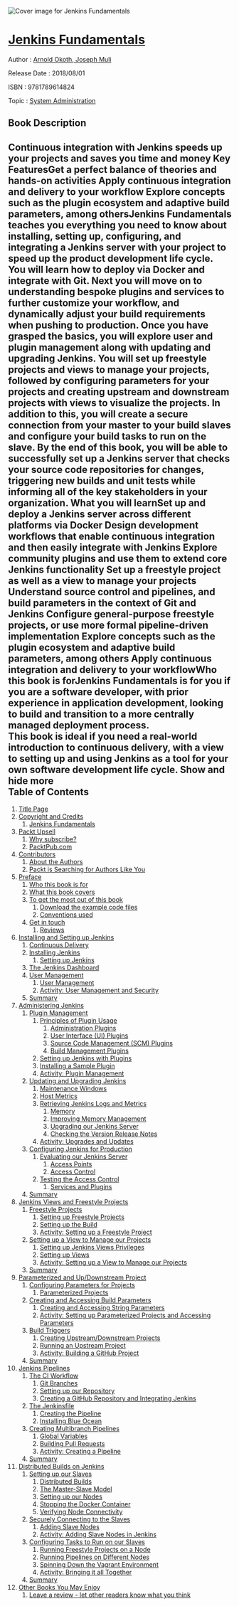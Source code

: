 ![Cover image for Jenkins Fundamentals](https://imgdetail.ebookreading.net/cover/cover/system_admin/EB9781789614824.jpg)

[Jenkins Fundamentals](https://ebookreading.net/view/book/Jenkins+Fundamentals-EB9781789614824_1.html "Jenkins Fundamentals")
====================================================================================================================

Author : [Arnold Okoth](https://ebookreading.net/search/author/Arnold+Okoth),[ Joseph Muli](https://ebookreading.net/search/author/+Joseph+Muli)

Release Date : 2018/08/01

ISBN : 9781789614824

Topic : [System Administration](https://ebookreading.net/search/category/system-administration)

Book Description
-----------------

 Continuous integration with Jenkins speeds up your projects and saves you time and money
Key FeaturesGet a perfect balance of theories and hands-on activities Apply continuous integration and delivery to your workflow Explore concepts such as the plugin ecosystem and adaptive build parameters, among othersJenkins Fundamentals teaches you everything you need to know about installing, setting up, configuring, and integrating a Jenkins server with your project to speed up the product development life cycle. You will learn how to deploy via Docker and integrate with Git. Next you will move on to understanding bespoke plugins and services to further customize your workflow, and dynamically adjust your build requirements when pushing to production. 
Once you have grasped the basics, you will explore user and plugin management along with updating and upgrading Jenkins. You will set up freestyle projects and views to manage your projects, followed by configuring parameters for your projects and creating upstream and downstream projects with views to visualize the projects. In addition to this, you will create a secure connection from your master to your build slaves and configure your build tasks to run on the slave. 
By the end of this book, you will be able to successfully set up a Jenkins server that checks your source code repositories for changes, triggering new builds and unit tests while informing all of the key stakeholders in your organization.
What you will learnSet up and deploy a Jenkins server across different platforms via Docker Design development workflows that enable continuous integration and then easily integrate with Jenkins Explore community plugins and use them to extend core Jenkins functionality Set up a freestyle project as well as a view to manage your projects Understand source control and pipelines, and build parameters in the context of Git and Jenkins Configure general-purpose freestyle projects, or use more formal pipeline-driven implementation Explore concepts such as the plugin ecosystem and adaptive build parameters, among others Apply continuous integration and delivery to your workflowWho this book is forJenkins Fundamentals is for you if you are a software developer, with prior experience in application development, looking to build and transition to a more centrally managed deployment process.  
This book is ideal if you need a real-world introduction to continuous delivery, with a view to setting up and using Jenkins as a tool for your own software development life cycle.
        Show and hide more                
Table of Contents
-----------------

1. [Title Page](https://ebookreading.net/view/book/Jenkins+Fundamentals-EB9781789614824_2.html)
1. [Copyright and Credits](https://ebookreading.net/view/book/Jenkins+Fundamentals-EB9781789614824_3.html)
    1. [Jenkins Fundamentals](https://ebookreading.net/view/book/Jenkins+Fundamentals-EB9781789614824_4.html)
1. [Packt Upsell](https://ebookreading.net/view/book/Jenkins+Fundamentals-EB9781789614824_5.html)
    1. [Why subscribe?](https://ebookreading.net/view/book/Jenkins+Fundamentals-EB9781789614824_6.html)
    1. [PacktPub.com](https://ebookreading.net/view/book/Jenkins+Fundamentals-EB9781789614824_7.html)
1. [Contributors](https://ebookreading.net/view/book/Jenkins+Fundamentals-EB9781789614824_8.html)
    1. [About the Authors](https://ebookreading.net/view/book/Jenkins+Fundamentals-EB9781789614824_9.html)
    1. [Packt is Searching for Authors Like You](https://ebookreading.net/view/book/Jenkins+Fundamentals-EB9781789614824_10.html)
1. [Preface](https://ebookreading.net/view/book/Jenkins+Fundamentals-EB9781789614824_12.html)
    1. [Who this book is for](https://ebookreading.net/view/book/Jenkins+Fundamentals-EB9781789614824_13.html)
    1. [What this book covers](https://ebookreading.net/view/book/Jenkins+Fundamentals-EB9781789614824_14.html)
    1. [To get the most out of this book](https://ebookreading.net/view/book/Jenkins+Fundamentals-EB9781789614824_15.html)
        1. [Download the example code files](https://ebookreading.net/view/book/Jenkins+Fundamentals-EB9781789614824_16.html)
        1. [Conventions used](https://ebookreading.net/view/book/Jenkins+Fundamentals-EB9781789614824_17.html)
    1. [Get in touch](https://ebookreading.net/view/book/Jenkins+Fundamentals-EB9781789614824_18.html)
        1. [Reviews](https://ebookreading.net/view/book/Jenkins+Fundamentals-EB9781789614824_19.html)
1. [Installing and Setting up Jenkins](https://ebookreading.net/view/book/Jenkins+Fundamentals-EB9781789614824_20.html)
    1. [Continuous Delivery](https://ebookreading.net/view/book/Jenkins+Fundamentals-EB9781789614824_21.html)
    1. [Installing Jenkins](https://ebookreading.net/view/book/Jenkins+Fundamentals-EB9781789614824_22.html)
        1. [Setting up Jenkins](https://ebookreading.net/view/book/Jenkins+Fundamentals-EB9781789614824_23.html)
    1. [The Jenkins Dashboard](https://ebookreading.net/view/book/Jenkins+Fundamentals-EB9781789614824_24.html)
    1. [User Management](https://ebookreading.net/view/book/Jenkins+Fundamentals-EB9781789614824_25.html)
        1. [User Management](https://ebookreading.net/view/book/Jenkins+Fundamentals-EB9781789614824_26.html)
        1. [Activity: User Management and Security](https://ebookreading.net/view/book/Jenkins+Fundamentals-EB9781789614824_27.html)
    1. [Summary](https://ebookreading.net/view/book/Jenkins+Fundamentals-EB9781789614824_28.html)
1. [Administering Jenkins](https://ebookreading.net/view/book/Jenkins+Fundamentals-EB9781789614824_29.html)
    1. [Plugin Management](https://ebookreading.net/view/book/Jenkins+Fundamentals-EB9781789614824_30.html)
        1. [Principles of Plugin Usage](https://ebookreading.net/view/book/Jenkins+Fundamentals-EB9781789614824_31.html)
            1. [Administration Plugins](https://ebookreading.net/view/book/Jenkins+Fundamentals-EB9781789614824_32.html)
            1. [User Interface (UI) Plugins](https://ebookreading.net/view/book/Jenkins+Fundamentals-EB9781789614824_33.html)
            1. [Source Code Management (SCM) Plugins](https://ebookreading.net/view/book/Jenkins+Fundamentals-EB9781789614824_34.html)
            1. [Build Management Plugins](https://ebookreading.net/view/book/Jenkins+Fundamentals-EB9781789614824_35.html)
        1. [Setting up Jenkins with Plugins](https://ebookreading.net/view/book/Jenkins+Fundamentals-EB9781789614824_36.html)
        1. [Installing a Sample Plugin](https://ebookreading.net/view/book/Jenkins+Fundamentals-EB9781789614824_37.html)
        1. [Activity: Plugin Management](https://ebookreading.net/view/book/Jenkins+Fundamentals-EB9781789614824_38.html)
    1. [Updating and Upgrading Jenkins](https://ebookreading.net/view/book/Jenkins+Fundamentals-EB9781789614824_39.html)
        1. [Maintenance Windows](https://ebookreading.net/view/book/Jenkins+Fundamentals-EB9781789614824_40.html)
        1. [Host Metrics](https://ebookreading.net/view/book/Jenkins+Fundamentals-EB9781789614824_41.html)
        1. [Retrieving Jenkins Logs and Metrics](https://ebookreading.net/view/book/Jenkins+Fundamentals-EB9781789614824_42.html)
            1. [Memory](https://ebookreading.net/view/book/Jenkins+Fundamentals-EB9781789614824_43.html)
            1. [Improving Memory Management](https://ebookreading.net/view/book/Jenkins+Fundamentals-EB9781789614824_44.html)
            1. [Upgrading our Jenkins Server](https://ebookreading.net/view/book/Jenkins+Fundamentals-EB9781789614824_45.html)
            1. [Checking the Version Release Notes](https://ebookreading.net/view/book/Jenkins+Fundamentals-EB9781789614824_46.html)
        1. [Activity: Upgrades and Updates](https://ebookreading.net/view/book/Jenkins+Fundamentals-EB9781789614824_47.html)
    1. [Configuring Jenkins for Production](https://ebookreading.net/view/book/Jenkins+Fundamentals-EB9781789614824_48.html)
        1. [Evaluating our Jenkins Server](https://ebookreading.net/view/book/Jenkins+Fundamentals-EB9781789614824_49.html)
            1. [Access Points](https://ebookreading.net/view/book/Jenkins+Fundamentals-EB9781789614824_50.html)
            1. [Access Control](https://ebookreading.net/view/book/Jenkins+Fundamentals-EB9781789614824_51.html)
        1. [Testing the Access Control](https://ebookreading.net/view/book/Jenkins+Fundamentals-EB9781789614824_52.html)
            1. [Services and Plugins](https://ebookreading.net/view/book/Jenkins+Fundamentals-EB9781789614824_53.html)
    1. [Summary](https://ebookreading.net/view/book/Jenkins+Fundamentals-EB9781789614824_54.html)
1. [Jenkins Views and Freestyle Projects](https://ebookreading.net/view/book/Jenkins+Fundamentals-EB9781789614824_55.html)
    1. [Freestyle Projects](https://ebookreading.net/view/book/Jenkins+Fundamentals-EB9781789614824_56.html)
        1. [Setting up Freestyle Projects](https://ebookreading.net/view/book/Jenkins+Fundamentals-EB9781789614824_57.html)
        1. [Setting up the Build](https://ebookreading.net/view/book/Jenkins+Fundamentals-EB9781789614824_58.html)
        1. [Activity: Setting up a Freestyle Project](https://ebookreading.net/view/book/Jenkins+Fundamentals-EB9781789614824_59.html)
    1. [Setting up a View to Manage our Projects](https://ebookreading.net/view/book/Jenkins+Fundamentals-EB9781789614824_60.html)
        1. [Setting up Jenkins Views Privileges](https://ebookreading.net/view/book/Jenkins+Fundamentals-EB9781789614824_61.html)
        1. [Setting up Views](https://ebookreading.net/view/book/Jenkins+Fundamentals-EB9781789614824_62.html)
        1. [Activity: Setting up a View to Manage our Projects](https://ebookreading.net/view/book/Jenkins+Fundamentals-EB9781789614824_63.html)
    1. [Summary](https://ebookreading.net/view/book/Jenkins+Fundamentals-EB9781789614824_64.html)
1. [Parameterized and Up/Downstream Project](https://ebookreading.net/view/book/Jenkins+Fundamentals-EB9781789614824_65.html)
    1. [Configuring Parameters for Projects](https://ebookreading.net/view/book/Jenkins+Fundamentals-EB9781789614824_66.html)
        1. [Parameterized Projects](https://ebookreading.net/view/book/Jenkins+Fundamentals-EB9781789614824_67.html)
    1. [Creating and Accessing Build Parameters](https://ebookreading.net/view/book/Jenkins+Fundamentals-EB9781789614824_68.html)
        1. [Creating and Accessing String Parameters](https://ebookreading.net/view/book/Jenkins+Fundamentals-EB9781789614824_69.html)
        1. [Activity: Setting up Parameterized Projects and Accessing Parameters](https://ebookreading.net/view/book/Jenkins+Fundamentals-EB9781789614824_70.html)
    1. [Build Triggers](https://ebookreading.net/view/book/Jenkins+Fundamentals-EB9781789614824_71.html)
        1. [Creating Upstream/Downstream Projects](https://ebookreading.net/view/book/Jenkins+Fundamentals-EB9781789614824_72.html)
        1. [Running an Upstream Project](https://ebookreading.net/view/book/Jenkins+Fundamentals-EB9781789614824_73.html)
        1. [Activity: Building a GitHub Project](https://ebookreading.net/view/book/Jenkins+Fundamentals-EB9781789614824_74.html)
    1. [Summary](https://ebookreading.net/view/book/Jenkins+Fundamentals-EB9781789614824_75.html)
1. [Jenkins Pipelines](https://ebookreading.net/view/book/Jenkins+Fundamentals-EB9781789614824_76.html)
    1. [The CI Workflow](https://ebookreading.net/view/book/Jenkins+Fundamentals-EB9781789614824_77.html)
        1. [Git Branches](https://ebookreading.net/view/book/Jenkins+Fundamentals-EB9781789614824_78.html)
        1. [Setting up our Repository](https://ebookreading.net/view/book/Jenkins+Fundamentals-EB9781789614824_79.html)
        1. [Creating a GitHub Repository and Integrating Jenkins](https://ebookreading.net/view/book/Jenkins+Fundamentals-EB9781789614824_80.html)
    1. [The Jenkinsfile](https://ebookreading.net/view/book/Jenkins+Fundamentals-EB9781789614824_81.html)
        1. [Creating the Pipeline](https://ebookreading.net/view/book/Jenkins+Fundamentals-EB9781789614824_82.html)
        1. [Installing Blue Ocean](https://ebookreading.net/view/book/Jenkins+Fundamentals-EB9781789614824_83.html)
    1. [Creating Multibranch Pipelines](https://ebookreading.net/view/book/Jenkins+Fundamentals-EB9781789614824_84.html)
        1. [Global Variables](https://ebookreading.net/view/book/Jenkins+Fundamentals-EB9781789614824_85.html)
        1. [Building Pull Requests](https://ebookreading.net/view/book/Jenkins+Fundamentals-EB9781789614824_86.html)
        1. [Activity: Creating a Pipeline](https://ebookreading.net/view/book/Jenkins+Fundamentals-EB9781789614824_87.html)
    1. [Summary](https://ebookreading.net/view/book/Jenkins+Fundamentals-EB9781789614824_88.html)
1. [Distributed Builds on Jenkins](https://ebookreading.net/view/book/Jenkins+Fundamentals-EB9781789614824_89.html)
    1. [Setting up our Slaves](https://ebookreading.net/view/book/Jenkins+Fundamentals-EB9781789614824_90.html)
        1. [Distributed Builds](https://ebookreading.net/view/book/Jenkins+Fundamentals-EB9781789614824_91.html)
        1. [The Master-Slave Model](https://ebookreading.net/view/book/Jenkins+Fundamentals-EB9781789614824_92.html)
        1. [Setting up our Nodes](https://ebookreading.net/view/book/Jenkins+Fundamentals-EB9781789614824_93.html)
        1. [Stopping the Docker Container](https://ebookreading.net/view/book/Jenkins+Fundamentals-EB9781789614824_94.html)
        1. [Verifying Node Connectivity](https://ebookreading.net/view/book/Jenkins+Fundamentals-EB9781789614824_95.html)
    1. [Securely Connecting to the Slaves](https://ebookreading.net/view/book/Jenkins+Fundamentals-EB9781789614824_96.html)
        1. [Adding Slave Nodes](https://ebookreading.net/view/book/Jenkins+Fundamentals-EB9781789614824_97.html)
        1. [Activity: Adding Slave Nodes in Jenkins](https://ebookreading.net/view/book/Jenkins+Fundamentals-EB9781789614824_98.html)
    1. [Configuring Tasks to Run on our Slaves](https://ebookreading.net/view/book/Jenkins+Fundamentals-EB9781789614824_99.html)
        1. [Running Freestyle Projects on a Node](https://ebookreading.net/view/book/Jenkins+Fundamentals-EB9781789614824_100.html)
        1. [Running Pipelines on Different Nodes](https://ebookreading.net/view/book/Jenkins+Fundamentals-EB9781789614824_101.html)
        1. [Spinning Down the Vagrant Environment](https://ebookreading.net/view/book/Jenkins+Fundamentals-EB9781789614824_102.html)
        1. [Activity: Bringing it all Together](https://ebookreading.net/view/book/Jenkins+Fundamentals-EB9781789614824_103.html)
    1. [Summary](https://ebookreading.net/view/book/Jenkins+Fundamentals-EB9781789614824_104.html)
1. [Other Books You May Enjoy](https://ebookreading.net/view/book/Jenkins+Fundamentals-EB9781789614824_105.html)
    1. [Leave a review - let other readers know what you think](https://ebookreading.net/view/book/Jenkins+Fundamentals-EB9781789614824_106.html)
